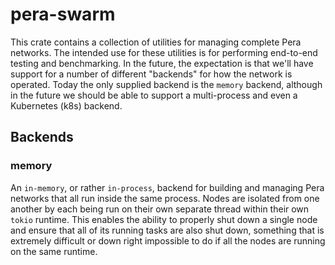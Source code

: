 # pera-swarm

This crate contains a collection of utilities for managing complete Pera
networks. The intended use for these utilities is for performing end-to-end
testing and benchmarking. In the future, the expectation is that we'll have
support for a number of different "backends" for how the network is operated.
Today the only supplied backend is the `memory` backend, although in the future
we should be able to support a multi-process and even a Kubernetes (k8s) backend.

## Backends

### memory

An `in-memory`, or rather `in-process`, backend for building and managing Pera
networks that all run inside the same process. Nodes are isolated from one
another by each being run on their own separate thread within their own `tokio`
runtime. This enables the ability to properly shut down a single node and
ensure that all of its running tasks are also shut down, something that is
extremely difficult or down right impossible to do if all the nodes are running
on the same runtime.
